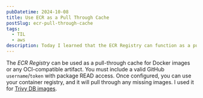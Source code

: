 ```yaml
---
pubDatetime: 2024-10-08
title: Use ECR as a Pull Through Cache
postSlug: ecr-pull-through-cache
tags:
  - TIL
  - aws
description: Today I learned that the ECR Registry can function as a pull-through cache for Docker images or any OCI-compatible artifact, requiring a valid GitHub username/token with package READ access for configuration.
---
```


The _ECR Registry_ can be used as a pull-through cache for Docker images or any OCI-compatible artifact. You must include a valid GitHub `username`/`token` with package READ access. Once configured, you can use your container registry, and it will pull through any missing images. I used it for [Trivy DB images](https://github.com/aquasecurity/trivy-db).

